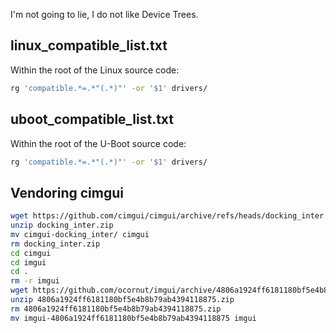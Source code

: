 I'm not going to lie, I do not like Device Trees.


## linux_compatible_list.txt

Within the root of the Linux source code:
```sh
rg 'compatible.*=.*"(.*)"' -or '$1' drivers/
```

## uboot_compatible_list.txt

Within the root of the U-Boot source code:
```sh
rg 'compatible.*=.*"(.*)"' -or '$1' drivers/
```

## Vendoring cimgui

```sh
wget https://github.com/cimgui/cimgui/archive/refs/heads/docking_inter.zip
unzip docking_inter.zip
mv cimgui-docking_inter/ cimgui
rm docking_inter.zip
cd cimgui
cd imgui
cd .
rm -r imgui
wget https://github.com/ocornut/imgui/archive/4806a1924ff6181180bf5e4b8b79ab4394118875.zip
unzip 4806a1924ff6181180bf5e4b8b79ab4394118875.zip
rm 4806a1924ff6181180bf5e4b8b79ab4394118875.zip
mv imgui-4806a1924ff6181180bf5e4b8b79ab4394118875 imgui
```
